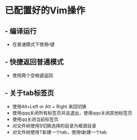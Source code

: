 # 已配置好的Vim操作

## - 编译运行

+ 在普通模式下使用r键

## - 快捷返回普通模式

- 使用两个空格键返回

## - 关于tab标签页

+ 使用Alt+Left or Alt + Right 来回切换
+ 使用qqq关闭所有标签页并且退出，使用qqo关闭其他标签页
+ 使用qq关闭当前标签页
+ 对文件树使用S切换选择的目录为根源目录
+ 对文件树使用T新建一个tab，使用t新建一个tab
